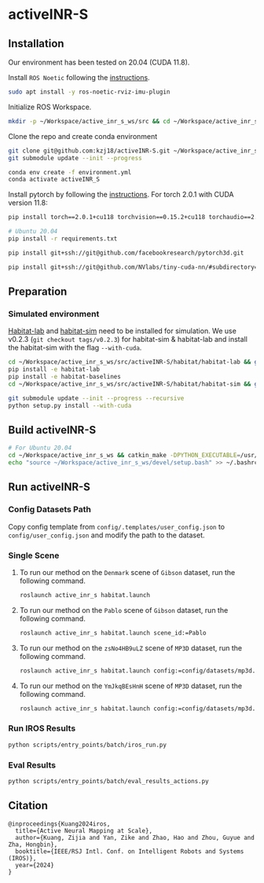 # activeINR-S

## Installation

Our environment has been tested on 20.04 (CUDA 11.8).

Install `ROS Noetic` following the [instructions](http://wiki.ros.org/noetic/Installation/Ubuntu).

```bash
sudo apt install -y ros-noetic-rviz-imu-plugin
```

Initialize ROS Workspace.

```bash
mkdir -p ~/Workspace/active_inr_s_ws/src && cd ~/Workspace/active_inr_s_ws/src && catkin_init_workspace
```

Clone the repo and create conda environment

```bash
git clone git@github.com:kzj18/activeINR-S.git ~/Workspace/active_inr_s_ws/src/activeINR-S && cd ~/Workspace/active_inr_s_ws/src/activeINR-S
git submodule update --init --progress

conda env create -f environment.yml
conda activate activeINR_S
```

Install pytorch by following the [instructions](https://pytorch.org/get-started/locally/). For torch 2.0.1 with CUDA version 11.8:

```bash
pip install torch==2.0.1+cu118 torchvision==0.15.2+cu118 torchaudio==2.0.2+cu118 --extra-index-url https://download.pytorch.org/whl/cu118

# Ubuntu 20.04
pip install -r requirements.txt

pip install git+ssh://git@github.com/facebookresearch/pytorch3d.git

pip install git+ssh://git@github.com/NVlabs/tiny-cuda-nn/#subdirectory=bindings/torch
```

## Preparation

### Simulated environment

[Habitat-lab](https://github.com/facebookresearch/habitat-lab) and [habitat-sim](https://github.com/facebookresearch/habitat-sim) need to be installed for simulation. We use v0.2.3 (`git checkout tags/v0.2.3`) for habitat-sim & habitat-lab and install the habitat-sim with the flag `--with-cuda`.

```bash
cd ~/Workspace/active_inr_s_ws/src/activeINR-S/habitat/habitat-lab && git checkout tags/v0.2.3
pip install -e habitat-lab
pip install -e habitat-baselines
cd ~/Workspace/active_inr_s_ws/src/activeINR-S/habitat/habitat-sim && git checkout tags/v0.2.3

git submodule update --init --progress --recursive
python setup.py install --with-cuda
```

## Build activeINR-S

```bash
# For Ubuntu 20.04
cd ~/Workspace/active_inr_s_ws && catkin_make -DPYTHON_EXECUTABLE=/usr/bin/python3
echo "source ~/Workspace/active_inr_s_ws/devel/setup.bash" >> ~/.bashrc
```

## Run activeINR-S

### Config Datasets Path

Copy config template from `config/.templates/user_config.json` to `config/user_config.json` and modify the path to the dataset.

### Single Scene

1. To run our method on the `Denmark` scene of `Gibson` dataset, run the following command.

    ```bash
    roslaunch active_inr_s habitat.launch
    ```

2. To run our method on the `Pablo` scene of `Gibson` dataset, run the following command.

    ```bash
    roslaunch active_inr_s habitat.launch scene_id:=Pablo
    ```

3. To run our method on the `zsNo4HB9uLZ` scene of `MP3D` dataset, run the following command.

    ```bash
    roslaunch active_inr_s habitat.launch config:=config/datasets/mp3d.json
    ```

4. To run our method on the `YmJkqBEsHnH` scene of `MP3D` dataset, run the following command.

    ```bash
    roslaunch active_inr_s habitat.launch config:=config/datasets/mp3d.json scene_id:=YmJkqBEsHnH
    ```

### Run IROS Results

```bash
python scripts/entry_points/batch/iros_run.py
```

### Eval Results

```bash
python scripts/entry_points/batch/eval_results_actions.py
```

## Citation

```
@inproceedings{Kuang2024iros,
  title={Active Neural Mapping at Scale},
  author={Kuang, Zijia and Yan, Zike and Zhao, Hao and Zhou, Guyue and Zha, Hongbin},
  booktitle={IEEE/RSJ Intl. Conf. on Intelligent Robots and Systems (IROS)},
  year={2024}
}
```
